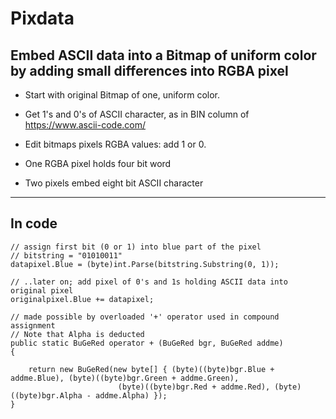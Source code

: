﻿# Pixdata 
## Embed ASCII data into a Bitmap of uniform color by adding small differences into RGBA pixel

* Start with original Bitmap of one, uniform color. 
* Get 1's and 0's of ASCII character, as in BIN column of https://www.ascii-code.com/
* Edit bitmaps pixels RGBA values: add 1 or 0.

* One RGBA pixel holds four bit word
* Two pixels embed eight bit ASCII character

- - -

## In code

    // assign first bit (0 or 1) into blue part of the pixel 
    // bitstring = "01010011" 
    datapixel.Blue = (byte)int.Parse(bitstring.Substring(0, 1));

    // ..later on; add pixel of 0's and 1s holding ASCII data into original pixel
    originalpixel.Blue += datapixel;

    // made possible by overloaded '+' operator used in compound assignment
    // Note that Alpha is deducted
    public static BuGeRed operator + (BuGeRed bgr, BuGeRed addme)
    {

        return new BuGeRed(new byte[] { (byte)((byte)bgr.Blue + addme.Blue), (byte)((byte)bgr.Green + addme.Green), 
                            (byte)((byte)bgr.Red + addme.Red), (byte)((byte)bgr.Alpha - addme.Alpha) });
    }

